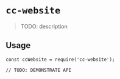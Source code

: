 # `cc-website`

> TODO: description

## Usage

```
const ccWebsite = require('cc-website');

// TODO: DEMONSTRATE API
```
